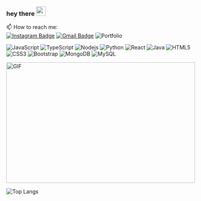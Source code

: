 <!--
**MatheusCTorres/MatheusCTorres** is a ✨ _special_ ✨ repository because its `README.md` (this file) appears on your GitHub profile.

Here are some ideas to get you started:

- 🔭 I’m currently working on ...
- 🌱 I’m currently learning ...
- 👯 I’m looking to collaborate on ...
- 🤔 I’m looking for help with ...
- 💬 Ask me about ...
- 📫 How to reach me: ...
- 😄 Pronouns: ...
- ⚡ Fun fact: ...
-->

### hey there <img src="https://media.giphy.com/media/hvRJCLFzcasrR4ia7z/giphy.gif" width="25px">

📫 How to reach me:     
[![Instagram Badge](https://img.shields.io/badge/-Matheus-purple?style=flat-square&logo=instagram&logoColor=white&link=https://www.instagram.com/_mateus_k2/)](https://www.instagram.com/_mateus_k2/)
[![Gmail Badge](https://img.shields.io/badge/-mateusokonofox@gmail.com-c14438?style=flat-square&logo=Gmail&logoColor=white&link=mailto:mateusokonofox@gmail.com)](mailto:mateusokonofox@gmail.com)
![Portfolio](https://img.shields.io/badge/Portfolio-0A0A0A?style=flat-square&logo=dev.to&logoColor=white&link=https://portfolio-blue-rho-40.vercel.app/)


![JavaScript](https://img.shields.io/badge/-JavaScript-black?style=flat-square&logo=javascript)
![TypeScript](https://img.shields.io/badge/-TypeScript-007ACC?style=flat-square&logo=typescript)
![Nodejs](https://img.shields.io/badge/-Nodejs-black?style=flat-square&logo=Node.js)
![Python](https://img.shields.io/badge/-Python-black?style=flat-square&logo=Python)
![React](https://img.shields.io/badge/-React-black?style=flat-square&logo=react)
![Java](https://img.shields.io/badge/-java-E34A86?style=flat-square&logo=java)
![HTML5](https://img.shields.io/badge/-HTML5-E34F26?style=flat-square&logo=html5&logoColor=white)
![CSS3](https://img.shields.io/badge/-CSS3-1572B6?style=flat-square&logo=css3)
![Bootstrap](https://img.shields.io/badge/-Bootstrap-563D7C?style=flat-square&logo=bootstrap)
![MongoDB](https://img.shields.io/badge/-MongoDB-black?style=flat-square&logo=mongodb)
![MySQL](https://img.shields.io/badge/-MySQL-black?style=flat-square&logo=mysql)

<img alt="GIF" src="https://github.com/abhisheknaiidu/abhisheknaiidu/blob/master/code.gif?raw=true" width="500" height="320" />

![Top Langs](https://github-readme-stats.vercel.app/api/top-langs/?username=MatheusCTorres&hide=TeX&layout=compact)

  
